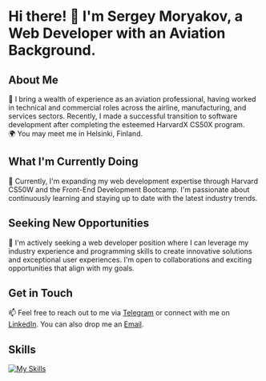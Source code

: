 # Hi there! 👋 I'm Sergey Moryakov, a Web Developer with an Aviation Background.

## About Me
🚀 I bring a wealth of experience as an aviation professional, having worked in technical and commercial roles across the airline, manufacturing, and services sectors. Recently, I made a successful transition to software development after completing the esteemed HarvardX CS50X program.</br>
🌍 You may meet me in Helsinki, Finland.

## What I'm Currently Doing
🌱 Currently, I'm expanding my web development expertise through Harvard CS50W and the Front-End Development Bootcamp. I'm passionate about continuously learning and staying up to date with the latest industry trends.

## Seeking New Opportunities
👀 I'm actively seeking a web developer position where I can leverage my industry experience and programming skills to create innovative solutions and exceptional user experiences. I'm open to collaborations and exciting opportunities that align with my goals.

## Get in Touch
📫 Feel free to reach out to me via [Telegram](https://t.me/smoryakov) or connect with me on [LinkedIn](https://www.linkedin.com/in/sergey-moryakov). You can also drop me an [Email](mailto:sergey@moryakov.com).

## Skills
[![My Skills](https://skillicons.dev/icons?i=vscode,html,css,js,bootstrap,figma,c,py,flask,sqlite,git,github,discord,linkedin)](https://skillicons.dev)
